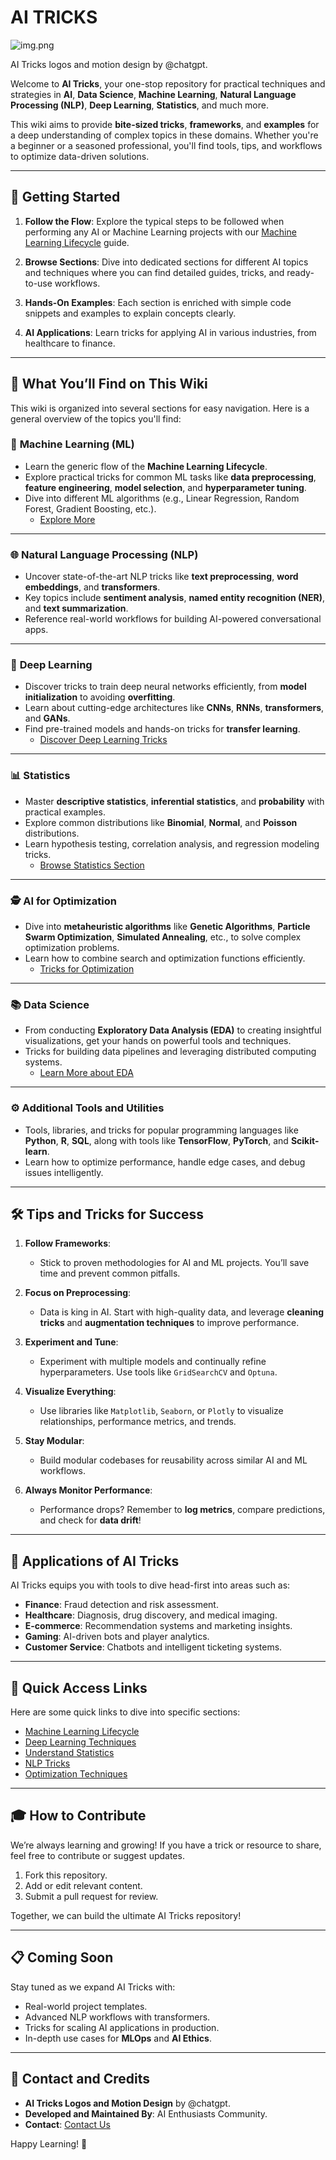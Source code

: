 # AI TRICKS 
![img.png](img.png)

AI Tricks logos and motion design by @chatgpt.

Welcome to **AI Tricks**, your one-stop repository for practical techniques and strategies in **AI**, **Data Science**, **Machine Learning**, **Natural Language Processing (NLP)**, **Deep Learning**, **Statistics**, and much more.

This wiki aims to provide **bite-sized tricks**, **frameworks**, and **examples** for a deep understanding of complex topics in these domains. Whether you're a beginner or a seasoned professional, you'll find tools, tips, and workflows to optimize data-driven solutions.

---

## 🌟 **Getting Started**

1. **Follow the Flow**:
   Explore the typical steps to be followed when performing any AI or Machine Learning projects with our [Machine Learning Lifecycle](Machine%20Learning/Generic-Methodology.md) guide.

2. **Browse Sections**:
   Dive into dedicated sections for different AI topics and techniques where you can find detailed guides, tricks, and ready-to-use workflows.

3. **Hands-On Examples**:
   Each section is enriched with simple code snippets and examples to explain concepts clearly.

4. **AI Applications**:
   Learn tricks for applying AI in various industries, from healthcare to finance.

---

## 📖 **What You’ll Find on This Wiki**

This wiki is organized into several sections for easy navigation. Here is a general overview of the topics you'll find:

### 🧠 **Machine Learning (ML)**
- Learn the generic flow of the **Machine Learning Lifecycle**.
- Explore practical tricks for common ML tasks like **data preprocessing**, **feature engineering**, **model selection**, and **hyperparameter tuning**.
- Dive into different ML algorithms (e.g., Linear Regression, Random Forest, Gradient Boosting, etc.).
  - [Explore More](Machine%20Learning/ML-Algorithms.md)

---

### 🌐 **Natural Language Processing (NLP)**
- Uncover state-of-the-art NLP tricks like **text preprocessing**, **word embeddings**, and **transformers**.
- Key topics include **sentiment analysis**, **named entity recognition (NER)**, and **text summarization**.
- Reference real-world workflows for building AI-powered conversational apps.

---

### 🤖 **Deep Learning**
- Discover tricks to train deep neural networks efficiently, from **model initialization** to avoiding **overfitting**.
- Learn about cutting-edge architectures like **CNNs**, **RNNs**, **transformers**, and **GANs**.
- Find pre-trained models and hands-on tricks for **transfer learning**.
  - [Discover Deep Learning Tricks](DeepLearning/Deep-Learning-Tricks.md)

---

### 📊 **Statistics**
- Master **descriptive statistics**, **inferential statistics**, and **probability** with practical examples.
- Explore common distributions like **Binomial**, **Normal**, and **Poisson** distributions.
- Learn hypothesis testing, correlation analysis, and regression modeling tricks.
  - [Browse Statistics Section](Statistics/Quick-Stat-Tricks.md)

---

### 🕵️ **AI for Optimization**
- Dive into **metaheuristic algorithms** like **Genetic Algorithms**, **Particle Swarm Optimization**, **Simulated Annealing**, etc., to solve complex optimization problems.
- Learn how to combine search and optimization functions efficiently.
  - [Tricks for Optimization](Optimization/Optimization-Tricks.md)

---

### 📚 **Data Science**
- From conducting **Exploratory Data Analysis (EDA)** to creating insightful visualizations, get your hands on powerful tools and techniques.
- Tricks for building data pipelines and leveraging distributed computing systems.
  - [Learn More about EDA](DataScience/EDA-Tips.md)

---

### ⚙️ **Additional Tools and Utilities**
- Tools, libraries, and tricks for popular programming languages like **Python**, **R**, **SQL**, along with tools like **TensorFlow**, **PyTorch**, and **Scikit-learn**.
- Learn how to optimize performance, handle edge cases, and debug issues intelligently.

---

## 🛠 **Tips and Tricks for Success**

1. **Follow Frameworks**:
   - Stick to proven methodologies for AI and ML projects. You’ll save time and prevent common pitfalls.

2. **Focus on Preprocessing**:
   - Data is king in AI. Start with high-quality data, and leverage **cleaning tricks** and **augmentation techniques** to improve performance.

3. **Experiment and Tune**:
   - Experiment with multiple models and continually refine hyperparameters. Use tools like `GridSearchCV` and `Optuna`.

4. **Visualize Everything**:
   - Use libraries like `Matplotlib`, `Seaborn`, or `Plotly` to visualize relationships, performance metrics, and trends.

5. **Stay Modular**:
   - Build modular codebases for reusability across similar AI and ML workflows.

6. **Always Monitor Performance**:
   - Performance drops? Remember to **log metrics**, compare predictions, and check for **data drift**!

---

## 💼 **Applications of AI Tricks**

AI Tricks equips you with tools to dive head-first into areas such as:
- **Finance**: Fraud detection and risk assessment.
- **Healthcare**: Diagnosis, drug discovery, and medical imaging.
- **E-commerce**: Recommendation systems and marketing insights.
- **Gaming**: AI-driven bots and player analytics.
- **Customer Service**: Chatbots and intelligent ticketing systems.

---

## 🔗 **Quick Access Links**

Here are some quick links to dive into specific sections:
- [Machine Learning Lifecycle](Machine%20Learning/Generic-Methodology.md)
- [Deep Learning Techniques](DeepLearning/Deep-Learning-Tricks.md)
- [Understand Statistics](Statistics/Quick-Stat-Tricks.md)
- [NLP Tricks](NLP/NLP-Tricks.md)
- [Optimization Techniques](Optimization/Optimization-Tricks.md)

---

## 🎓 **How to Contribute**

We’re always learning and growing! If you have a trick or resource to share, feel free to contribute or suggest updates.

1. Fork this repository.
2. Add or edit relevant content.
3. Submit a pull request for review.

Together, we can build the ultimate AI Tricks repository!

---

## 📋 **Coming Soon**

Stay tuned as we expand AI Tricks with:
- Real-world project templates.
- Advanced NLP workflows with transformers.
- Tricks for scaling AI applications in production.
- In-depth use cases for **MLOps** and **AI Ethics**.

---

## 📢 **Contact and Credits**

- **AI Tricks Logos and Motion Design** by @chatgpt.
- **Developed and Maintained By**: AI Enthusiasts Community.
- **Contact**: [Contact Us](mailto:ai.tricks@example.com)

Happy Learning! 🚀
